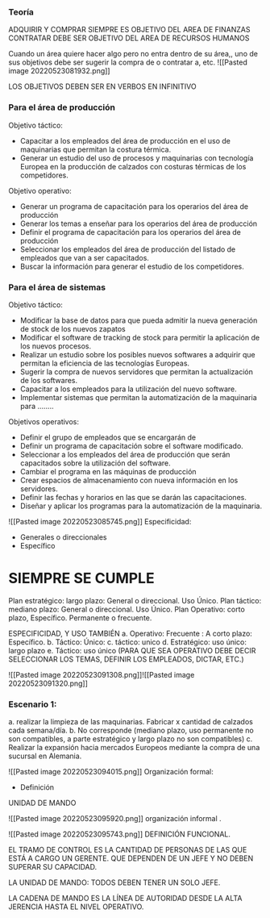 ### Teoría 
ADQUIRIR Y COMPRAR SIEMPRE ES OBJETIVO DEL AREA DE FINANZAS
CONTRATAR DEBE SER OBJETIVO DEL AREA DE RECURSOS HUMANOS

Cuando un área quiere hacer algo pero no entra dentro de su área,, uno de sus objetivos debe ser sugerir la compra de o contratar a, etc.
![[Pasted image 20220523081932.png]]

LOS OBJETIVOS DEBEN SER EN VERBOS EN INFINITIVO 

### Para el área de producción
Objetivo táctico: 

+ Capacitar a los empleados del área de producción en el uso de maquinarias que permitan la costura térmica. 
+ Generar un estudio del uso de procesos y maquinarias con tecnología Europea en la producción de calzados con costuras térmicas de los competidores. 

Objetivo operativo: 
+ Generar un programa de capacitación para los operarios del área de producción
+ Generar los temas a enseñar para los operarios del área de producción
+ Definir el programa de capacitación para los operarios del área de producción
+ Seleccionar los empleados del área de producción del listado de empleados  que van a ser capacitados.
+ Buscar la información para generar el estudio de los competidores. 


### Para el área de sistemas
Objetivo táctico: 
+ Modificar la base de datos para que pueda admitir la nueva generación de stock de los nuevos zapatos
+ Modificar el software de tracking de stock para permitir la aplicación de los nuevos procesos.
+ Realizar un estudio sobre los posibles nuevos softwares a adquirir que permitan la eficiencia de las tecnologías Europeas.
+ Sugerir la compra de nuevos servidores que permitan la actualización de los softwares. 
+ Capacitar a los empleados para la utilización del nuevo software. 
+ Implementar sistemas que permitan la automatización de la maquinaria para ........



Objetivos operativos:
+ Definir el grupo de empleados que se encargarán de 
+ Definir un programa de capacitación sobre el software modificado. 
+ Seleccionar a los empleados del área de producción que serán capacitados sobre la utilización del software. 
+ Cambiar el programa en las máquinas de producción
+ Crear espacios de almacenamiento con nueva información en los servidores. 
+ Definir las fechas y horarios en las que se darán las capacitaciones. 
+ Diseñar y aplicar los programas para la automatización de la maquinaria. 





![[Pasted image 20220523085745.png]]
Especificidad: 
+ Generales o direccionales 
+ Específico


# SIEMPRE SE CUMPLE
Plan estratégico: largo plazo: General o direccional. Uso Único.
Plan táctico: mediano plazo: General o direccional. Uso Único.
Plan Operativo: corto plazo, Específico. Permanente o frecuente. 

ESPECIFICIDAD, Y USO TAMBIÉN
a. Operativo: Frecuente : A corto plazo: Específico.
b. Táctico: Único: 
c. táctico: unico
d. Estratégico: uso único: largo plazo
e. Táctico: uso único (PARA QUE SEA OPERATIVO DEBE DECIR SELECCIONAR LOS TEMAS, DEFINIR LOS EMPLEADOS, DICTAR, ETC.)


![[Pasted image 20220523091308.png]]![[Pasted image 20220523091320.png]]
### Escenario 1:
a. realizar la limpieza de las maquinarias. Fabricar x cantidad de calzados cada semana/día. 
b. No corresponde (mediano plazo, uso permanente no son compatibles, a parte estratégico y largo plazo no son compatibles)
c. Realizar la expansión hacia mercados Europeos mediante la compra de una sucursal en Alemania. 




![[Pasted image 20220523094015.png]]
Organización formal:
+ Definición 


UNIDAD DE MANDO

![[Pasted image 20220523095920.png]]
organización informal .





![[Pasted image 20220523095743.png]]
DEFINICIÓN FUNCIONAL.








EL TRAMO DE CONTROL ES LA CANTIDAD DE PERSONAS DE LAS QUE ESTÁ A CARGO UN GERENTE. QUE DEPENDEN DE UN JEFE Y NO DEBEN SUPERAR SU CAPACIDAD.


LA UNIDAD DE MANDO: TODOS DEBEN TENER UN SOLO JEFE. 



LA CADENA DE MANDO ES LA LÍNEA DE AUTORIDAD DESDE LA ALTA JERENCIA HASTA EL NIVEL OPERATIVO.
















